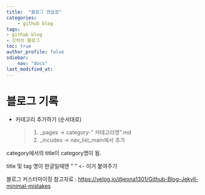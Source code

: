 ```yaml
---
title:  "블로그 연습장"
categories:	
    - github blog
tags:
- github blog
- 깃허브 블로그
toc: true
author_profile: false
sdiebar:
    nav: "docs"
last_modified_at:
---
```


# 블로그 기록

- 카테고리 추가하기 (순서대로)
    > 1. _pages  ->  category-" 카테고리명".md
    > 2. _incudes  ->  nav_list_main에서 <span> 추가

category에서의 title이 category명이 됨.

title 및 tag 명이 한글일때엔 " " <- 이거 붙여주기

블로그 커스터마이징 참고자료 : https://velog.io/@eona1301/Github-Blog-Jekyll-minimal-mistakes

